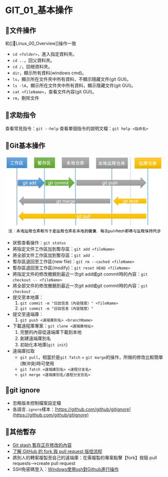 # GIT_01_基本操作
## 🧾文件操作
和[[🐧Linux_00_Overview]]操作一致
- `cd <folder>`，進入指定資料夾。
- `cd ..`，回父資料夾。
- `cd /`，回根資料夾。
- `dir`，顯示所有資料(windows cmd)。
- `ls`，顯示所在文件夾中所有資料，不顯示隱藏文件(git GUI)。
- `ls -lA`，顯示所在文件夾中所有資料，顯示隱藏文件(git GUI)。
- `cat <fileName>`，查看文件內容(git GUI)。
- `rm`，刪除文件

## 🧾求助指令
查看常見指令：`git --help`
查看單個指令的說明文檔：`git help <指命名>`

## 🧾Git基本操作
![GIT_01_基本操作_01_工作區常用指令](https://github.com/MickeyHuang233/CodingStudyNote/blob/main/02_Java/06_%E9%A0%85%E7%9B%AE%E7%AE%A1%E7%90%86/%F0%9F%A7%BEGIT/images/GIT_01_%E5%9F%BA%E6%9C%AC%E6%93%8D%E4%BD%9C_01_%E5%B7%A5%E4%BD%9C%E5%8D%80%E5%B8%B8%E7%94%A8%E6%8C%87%E4%BB%A4.png?raw=true)

- 狀態查看操作：`git status`
- 將指定文件工作區加到暫存區：`git add <fileName>`
- 將全部文件工作區加到暫存區：`git add .`
- 暫存區退回至工作區(new file)：`git rm --cached <fileName>`
- 暫存區退回至工作區(modify)：`git reset HEAD <fileName>`
- 將指定文件的修改撤銷到最近一次git add或git commit時的內容：`git checkout -- <fileName>`
- 將全部文件的修改撤銷到最近一次git add或git commit時的內容：`git checkout .`
- 提交至本地庫：
	1. `git commit -m "日誌信息（內容隨意）" <fileName>`
	2. `git commit -m "日誌信息（內容隨意）" `
- 提交至遠端庫：
	1. `git push <遠端庫別名> <branchName>`
- 下載遠程庫專案：`git clone <選端庫地址>`
	1. 完整的內容從遠端庫下載到本地
	2. 創建遠端庫別名
	3. 初始化本地庫(`git init`)
- 遠端庫拉取
	- `git pull`，相當於是`git fatch` + `git marge`的操作，所做的修改比較簡單(無沖突)時可使用
	- `git fatch <遠端庫別名> <遠程分支名>`
	- `git merge <遠端庫別名/遠程分支別名>`

## 🧾git ignore
- 忽略版本控制檔案設定檔
- 各語言`.ignore`樣本：[https://github.com/github/gitignore](https://github.com/github/gitignore)

## 🧾其他暫存
- [Git stash 暫存正在修改的內容](https://matthung0807.blogspot.com/2019/11/git-stash.html?m=0)
- [了解 GitHub 的 fork 與 pull request 版控流程](https://ithelp.ithome.com.tw/articles/10140305)
- 將別人的轉案複製至自己的遠端庫：在需複製的專案點擊【fork】按鈕
	pull requests-->create pull request
- SSH免密碼登入：[Windows使用ssh對Github進行操作](https://dotblogs.com.tw/kirkchen/2013/04/23/use_ssh_to_interact_with_github_in_windows)